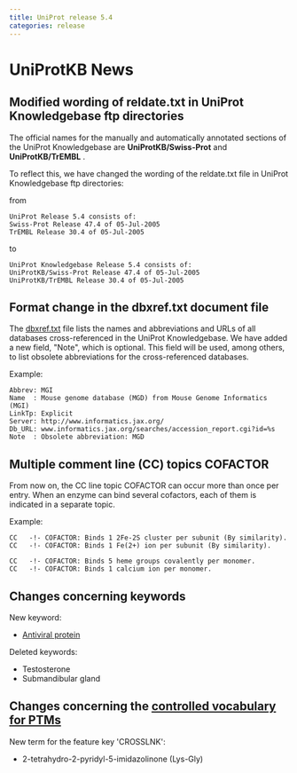 ```yaml
---
title: UniProt release 5.4
categories: release
---
```


# UniProtKB News

## Modified wording of reldate.txt in UniProt Knowledgebase ftp directories

The official names for the manually and automatically annotated sections of the UniProt Knowledgebase are **UniProtKB/Swiss-Prot** and **UniProtKB/TrEMBL** .

To reflect this, we have changed the wording of the reldate.txt file in UniProt Knowledgebase ftp directories:

from

    UniProt Release 5.4 consists of:
    Swiss-Prot Release 47.4 of 05-Jul-2005
    TrEMBL Release 30.4 of 05-Jul-2005

to

    UniProt Knowledgebase Release 5.4 consists of:
    UniProtKB/Swiss-Prot Release 47.4 of 05-Jul-2005
    UniProtKB/TrEMBL Release 30.4 of 05-Jul-2005

## Format change in the dbxref.txt document file

The [dbxref.txt](https://ftp.uniprot.org/pub/databases/uniprot/current_release/knowledgebase/complete/docs/dbxref) file lists the names and abbreviations and URLs of all databases cross-referenced in the UniProt Knowledgebase. We have added a new field, "Note", which is optional. This field will be used, among others, to list obsolete abbreviations for the cross-referenced databases.

Example:

    Abbrev: MGI
    Name  : Mouse genome database (MGD) from Mouse Genome Informatics (MGI)
    LinkTp: Explicit
    Server: http://www.informatics.jax.org/
    Db_URL: www.informatics.jax.org/searches/accession_report.cgi?id=%s
    Note  : Obsolete abbreviation: MGD

## Multiple comment line (CC) topics COFACTOR

From now on, the CC line topic COFACTOR can occur more than once per entry. When an enzyme can bind several cofactors, each of them is indicated in a separate topic.

Example:

    CC   -!- COFACTOR: Binds 1 2Fe-2S cluster per subunit (By similarity).
    CC   -!- COFACTOR: Binds 1 Fe(2+) ion per subunit (By similarity).

    CC   -!- COFACTOR: Binds 5 heme groups covalently per monomer.
    CC   -!- COFACTOR: Binds 1 calcium ion per monomer.

## Changes concerning keywords

New keyword:

-   [Antiviral protein](http://www.uniprot.org/keywords/KW-0930)

Deleted keywords:

-   Testosterone
-   Submandibular gland

## Changes concerning the [controlled vocabulary for PTMs](https://ftp.uniprot.org/pub/databases/uniprot/current_release/knowledgebase/complete/docs/ptmlist)

New term for the feature key 'CROSSLNK':

-   2-tetrahydro-2-pyridyl-5-imidazolinone (Lys-Gly)
